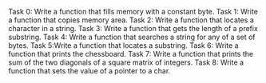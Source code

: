 Task 0: Write a function that fills memory with a constant byte.
Task 1: Write a function that copies memory area.
Task 2: Write a function that locates a character in a string.
Task 3: Write a function that gets the length of a prefix substring.
Task 4: Write a function that searches a string for any of a set of bytes.
Task 5:Write a function that locates a substring.
Task 6: Write a function that prints the chessboard.
Task 7: Write a function that prints the sum of the two diagonals of a square matrix of integers.
Task 8: Write a function that sets the value of a pointer to a char.
